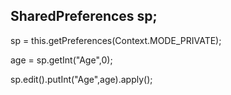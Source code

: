 ## SharedPreferences sp;

sp = this.getPreferences(Context.MODE_PRIVATE); 

age = sp.getInt("Age",0);

sp.edit().putInt("Age",age).apply();  
